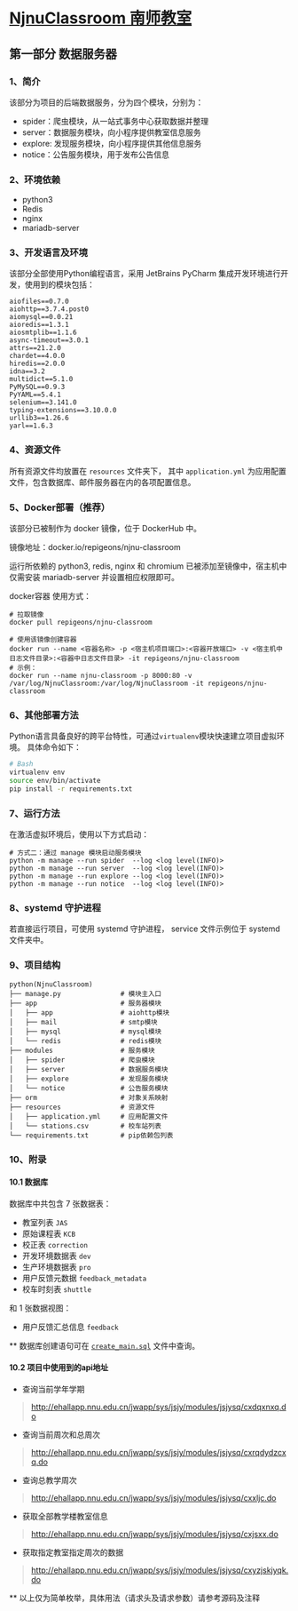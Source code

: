 # [NjnuClassroom 南师教室](../README.md)

## 第一部分 数据服务器

### 1、简介

该部分为项目的后端数据服务，分为四个模块，分别为：

- spider：爬虫模块，从一站式事务中心获取数据并整理
- server：数据服务模块，向小程序提供教室信息服务
- explore: 发现服务模块，向小程序提供其他信息服务
- notice：公告服务模块，用于发布公告信息

### 2、环境依赖

- python3
- Redis
- nginx
- mariadb-server

### 3、开发语言及环境

该部分全部使用Python编程语言，采用 JetBrains PyCharm 集成开发环境进行开发，使用到的模块包括：

```text
aiofiles==0.7.0
aiohttp==3.7.4.post0
aiomysql==0.0.21
aioredis==1.3.1
aiosmtplib==1.1.6
async-timeout==3.0.1
attrs==21.2.0
chardet==4.0.0
hiredis==2.0.0
idna==3.2
multidict==5.1.0
PyMySQL==0.9.3
PyYAML==5.4.1
selenium==3.141.0
typing-extensions==3.10.0.0
urllib3==1.26.6
yarl==1.6.3
```

### 4、资源文件

所有资源文件均放置在 `resources` 文件夹下， 其中 `application.yml` 为应用配置文件，包含数据库、邮件服务器在内的各项配置信息。

### 5、Docker部署（推荐）

该部分已被制作为 docker 镜像，位于 DockerHub 中。

镜像地址：docker.io/repigeons/njnu-classroom

运行所依赖的 python3, redis, nginx 和 chromium 已被添加至镜像中，宿主机中仅需安装 mariadb-server 并设置相应权限即可。

docker容器 使用方式：

```shell
# 拉取镜像
docker pull repigeons/njnu-classroom

# 使用该镜像创建容器
docker run --name <容器名称> -p <宿主机项目端口>:<容器开放端口> -v <宿主机中日志文件目录>:<容器中日志文件目录> -it repigeons/njnu-classroom
# 示例：
docker run --name njnu-classroom -p 8000:80 -v /var/log/NjnuClassroom:/var/log/NjnuClassroom -it repigeons/njnu-classroom
```

### 6、其他部署方法

Python语言具备良好的跨平台特性，可通过`virtualenv`模块快速建立项目虚拟环境。 具体命令如下：

```bash
# Bash
virtualenv env
source env/bin/activate
pip install -r requirements.txt
```

### 7、运行方法

在激活虚拟环境后，使用以下方式启动：

```shell
# 方式二：通过 manage 模块启动服务模块
python -m manage --run spider  --log <log level(INFO)>
python -m manage --run server  --log <log level(INFO)>
python -m manage --run explore --log <log level(INFO)>
python -m manage --run notice  --log <log level(INFO)>
```

### 8、systemd 守护进程

若直接运行项目，可使用 systemd 守护进程， service 文件示例位于 systemd 文件夹中。

### 9、项目结构

```text
python(NjnuClassroom)
├── manage.py               # 模块主入口
├── app                     # 服务器模块
│   ├── app                 # aiohttp模块
│   ├── mail                # smtp模块
│   ├── mysql               # mysql模块
│   └── redis               # redis模块
├── modules                 # 服务模块
│   ├── spider              # 爬虫模块
│   ├── server              # 数据服务模块
│   ├── explore             # 发现服务模块
│   └── notice              # 公告服务模块
├── orm                     # 对象关系映射
├── resources               # 资源文件
│   ├── application.yml     # 应用配置文件
│   └── stations.csv        # 校车站列表
└── requirements.txt        # pip依赖包列表
```

### 10、附录

#### 10.1 数据库

数据库中共包含 7 张数据表：

- 教室列表 `JAS`
- 原始课程表 `KCB`
- 校正表 `correction`
- 开发环境数据表 `dev`
- 生产环境数据表 `pro`
- 用户反馈元数据 `feedback_metadata`
- 校车时刻表 `shuttle`

和 1 张数据视图：

- 用户反馈汇总信息 `feedback`

** 数据库创建语句可在 [`create_main.sql`](../create_main.sql) 文件中查询。

#### 10.2 项目中使用到的api地址

- 查询当前学年学期

> <http://ehallapp.nnu.edu.cn/jwapp/sys/jsjy/modules/jsjysq/cxdqxnxq.do>

- 查询当前周次和总周次

> <http://ehallapp.nnu.edu.cn/jwapp/sys/jsjy/modules/jsjysq/cxrqdydzcxq.do>

- 查询总教学周次

> <http://ehallapp.nnu.edu.cn/jwapp/sys/jsjy/modules/jsjysq/cxxljc.do>

- 获取全部教学楼教室信息

> <http://ehallapp.nnu.edu.cn/jwapp/sys/jsjy/modules/jsjysq/cxjsxx.do>

- 获取指定教室指定周次的数据

> <http://ehallapp.nnu.edu.cn/jwapp/sys/jsjy/modules/jsjysq/cxyzjskjyqk.do>

** 以上仅为简单枚举，具体用法（请求头及请求参数）请参考源码及注释
